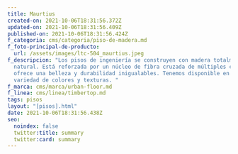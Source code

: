 ```yaml
---
title: Maurtius
created-on: 2021-10-06T18:31:56.372Z
updated-on: 2021-10-06T18:31:56.409Z
published-on: 2021-10-06T18:31:56.424Z
f_categoria: cms/categoria/piso-de-madera.md
f_foto-principal-de-producto:
  url: /assets/images/ltc-504_maurtius.jpeg
f_descripcion: "Los pisos de ingeniería se construyen con madera totalmente
  natural. Está reforzada por un núcleo de fibra cruzada de múltiples capas, que
  ofrece una belleza y durabilidad inigualables. Tenemos disponible en una
  variedad de colores y texturas. "
f_marca: cms/marca/urban-floor.md
f_linea: cms/linea/timbertop.md
tags: pisos
layout: "[pisos].html"
date: 2021-10-06T18:31:56.438Z
seo:
  noindex: false
  twitter:title: summary
  twitter:card: summary
---
```

